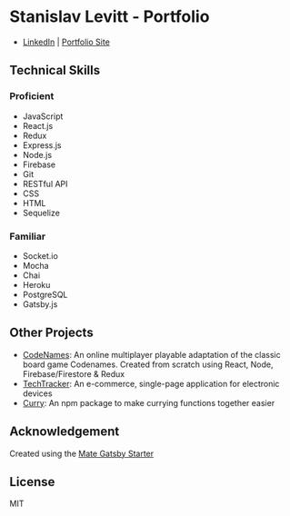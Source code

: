 # Stanislav Levitt - Portfolio

- [LinkedIn](https://www.linkedin.com/in/stanislavlevitt/) | [Portfolio Site](https://stanislavlevitt.netlify.app/)

## Technical Skills

### Proficient
- JavaScript
- React.js
- Redux
- Express.js
- Node.js
- Firebase
- Git
- RESTful API
- CSS
- HTML
- Sequelize

### Familiar
- Socket.io
- Mocha
- Chai
- Heroku
- PostgreSQL
- Gatsby.js

## Other Projects
- [CodeNames](https://github.com/Capstone-team-10/Codenames): An online multiplayer playable adaptation of the classic board game Codenames. Created from scratch using React, Node, Firebase/Firestore & Redux
- [TechTracker](https://github.com/Grace-Shoppe/graceshopper): An e-commerce, single-page application for electronic devices
- [Curry](https://github.com/stanislavlevitt/2020-04-17-personal-npm-package): An npm package to make currying functions together easier

## Acknowledgement
Created using the [Mate Gatsby Starter](https://github.com/EmaSuriano/gatsby-starter-mate)

## License

MIT
